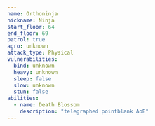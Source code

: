 ```yaml
---
name: Orthoninja
nickname: Ninja
start_floor: 64
end_floor: 69
patrol: true
agro: unknown
attack_type: Physical
vulnerabilities:
  bind: unknown
  heavy: unknown
  sleep: false
  slow: unknown
  stun: false
abilities:
  - name: Death Blossom
    description: "telegraphed pointblank AoE"
---
```

